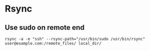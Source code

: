 # Rsync

## Use sudo on remote end

```
rsync -a -e "ssh" --rsync-path="/usr/bin/sudo /usr/bin/rsync" user@example.com:/remote_files/ local_dir/ 
```
